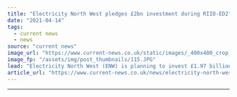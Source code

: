 ```yaml
---
title: "Electricity North West pledges £2bn investment during RIIO-ED2"
date: "2021-04-14"
tags: 
  - current news
  - news
source: "current news"
image_url: "https://www.current-news.co.uk/static/images/_400x400_crop_center-center/Electricity-North-West-chief-executive-Peter-Emery-image-ENW.JPG"
image_fp: "/assets/img/post_thumbnails/115.JPG"
lead: "​Electricity North West (ENW) is planning to invest £1.97 billion during RIIO-ED2, a 44% increase on the current price control period."
article_url: "https://www.current-news.co.uk/news/electricity-north-west-pledges-2bn-investment-during-riio-ed2?utm_source=rss-feeds&utm_medium=rss&utm_campaign=rss"
---
```


---
